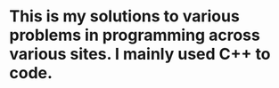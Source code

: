 # This is my solutions to various problems in programming across various sites. I mainly used C++ to code.
